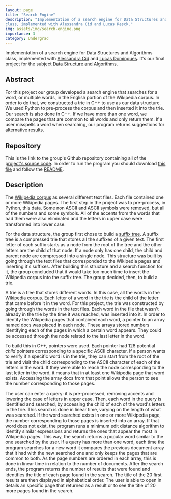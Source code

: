 ```yaml
---
layout: page
title: "Search Engine"
description: "Implementation of a search engine for Data Structures and Algorithms
class, implemented with Alessandra Cid and Lucas Resck."
img: assets/img/search-engine.png
importance: 3
category: Undergrad
---
```


Implementation of a search engine for Data Structures and Algorithms class, implemented with [Alessandra Cid](https://github.com/alessandracid) and [Lucas Domingues](https://github.com/lucasresck). 
It's our final project for the subject [Data Structure and Algorithms](https://emap.fgv.br/en/discipline/graduacao-matematica-aplicada-graduacao-ciencia-de-dados/data-structures-and-algorithms). 


Abstract 
---

For this project our group developed a search engine that searches for a word, or multiple words, in the English portion of the Wikipedia corpus. In order to do that, we constructed a trie in C++ to use as our data structure. We used Python to pre-process the corpus and then inserted it into the trie. Our search is also done in C++. If we have more than one word, we compare the pages that are common to all words and only return them. If a user misspells a word when searching, our program returns suggestions for alternative results. 

Repository 
---

This is the link to the group's Github repository containing all of the [project's source code](https://github.com/lucasmoschen/search-engine).
In order to run the program you should download [this
file](https://bit.ly/2WYQing) and follow the [README](https://github.com/lucasmoschen/Search-engine/blob/master/README.md).

Description
---

The [Wikipedia corpus](http://www.cs.upc.edu/~nlp/wikicorpus) as several
different text files. Each file contained one or more Wikipedia pages. The
first step in the project was to pre-process, in Python, this data. Some non
ASCII and ASCII symbols were removed, but all of the numbers and some symbols.
All of the accents from the words that had them were also eliminated and the
letters in upper case were transformed into lower case. 

For the data structure, the group first chose to build a [suffix
tree](https://ocw.mit.edu/courses/electrical-engineering-and-computer-science/6-851-advanced-data-structures-spring-2012/lecture-videos/session-16-strings/).
A suffix tree is a compressed trie that stores all the suffixes of a given
text. The first letter of each suffix starts as a node from the root of the
tree and the other letters are the child of that node. If a node only has one
child, the child and parent node are compressed into a single node. This
structure was built by going through the text files that corresponded to the
Wikipedia pages and inserting it's suffixes. After building this structure and
a search function for it, the group concluded that it would take too much time
to insert the Wikipedia corpus into the suffix tree. The group decided, then,
to build a trie. 

A trie is a tree that stores different words. In this case, all the words in the Wikipedia corpus. Each letter of a word in the trie is the child of the letter that came before it in the word. 
For this project, the trie was constructed by going through the words in the
text files. Each word in the file that wasn't already in the trie by the time
it was reached, was inserted into it. In order to identify the Wikipedia pages
that contained each word, a pointer to an array named docs was placed in each
node. These arrays stored numbers identifying each of the pages in which a
certain word appears. They could be accessed through the node related to the
last letter in the word. 

To build this in C++, pointers were used. Each pointer had 128 potential
*child* pointers corresponding to a specific ASCII character. If a person
wants to verify if a specific word is in the trie, they can start from the
root of the trie and visit the child corresponding to the ASCII character of
each of the letters in the word. If they were able to reach the node
corresponding to the last letter in the word, it means that in at least one
Wikipedia page that word exists. Accessing the array docs from that point
allows the person to see the number corresponding to those pages.

The user can enter a query: it is pre-processed, removing accents and lowering the case of letters in upper case. Then, each word in the query is identified and searched, by accessing the child of each of the word's letters in the trie. This search is done in linear time, varying on the length of what was searched. If the word searched exists in one or more Wikipedia page, the number corresponding to those pages is inserted into an array. If that word does not exist, the program runs a minimum edit distance algorithm to identify similar expressions and returns the ones that appear the most in Wikipedia pages. This way, the search returns a popular word similar to the one searched by the user. 
If a query has more than one word, each time the program searches for a new word it compares the previous document array that it had with the new searched one and only keeps the pages that are common to both. As the page numbers are ordered in each array, this is done in linear time in relation to the number of documents. 
After the search ends, the program returns the number of results that were found and identifies the title of each page found in the search. The title of the 20 first results are then displayed in alphabetical order. The user is able to open in details an specific page that returned as a result or to see the title of 20 more pages found in the search. 

